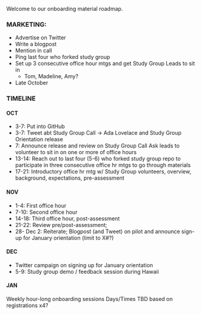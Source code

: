 Welcome to our onboarding material roadmap.


### MARKETING:

- Advertise on Twitter
- Write a blogpost
- Mention in call
- Ping last four who forked study group
- Set up 3 consecutive office hour mtgs and get Study Group Leads to sit in
	- Tom, Madeline, Amy?
- Late October

### TIMELINE

#### OCT

- 3-7: Put into GitHub
- 3-7: Tweet abt Study Group Call -> Ada Lovelace and Study Group Orientation release
- 7: Announce release and review on Study Group Call
    Ask leads to volunteer to sit in on one or more of office hours
- 13-14: Reach out to last four (5-6) who forked study group repo to participate in three consecutive office hr mtgs to go through materials
- 17-21: Introductory office hr mtg w/ Study Group volunteers, overview, background, expectations, pre-assessment

#### NOV

- 1-4: First office hour
- 7-10: Second office hour
- 14-18: Third office hour, post-assessment
- 21-22: Review pre/post-assessment;
- 28- Dec 2: Reiterate; Blogpost (and Tweet) on pilot and announce sign-up for January orientation (limit to X#?)

#### DEC

- Twitter campaign on signing up for January orientation
- 5-9: Study group demo / feedback session during Hawaii

#### JAN

Weekly hour-long onboarding sessions Days/Times TBD based on registrations x4?
